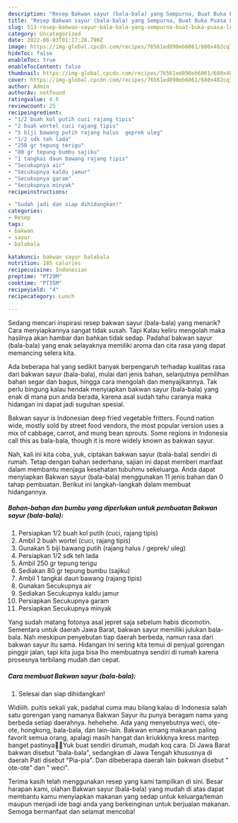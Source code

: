 ```yaml
---
description: "Resep Bakwan sayur (bala-bala) yang Sempurna, Buat Buka Puasa Lezat Sekali"
title: "Resep Bakwan sayur (bala-bala) yang Sempurna, Buat Buka Puasa Lezat Sekali"
slug: 513-resep-bakwan-sayur-bala-bala-yang-sempurna-buat-buka-puasa-lezat-sekali
category: Uncategorized
date: 2022-06-03T01:17:28.790Z
image: https://img-global.cpcdn.com/recipes/76561ed890eb6061/680x482cq70/bakwan-sayur-bala-bala-foto-resep-utama.jpg
hideToc: false
enableToc: true
enableTocContent: false
thumbnail: https://img-global.cpcdn.com/recipes/76561ed890eb6061/680x482cq70/bakwan-sayur-bala-bala-foto-resep-utama.jpg
cover: https://img-global.cpcdn.com/recipes/76561ed890eb6061/680x482cq70/bakwan-sayur-bala-bala-foto-resep-utama.jpg
author: Admin
authorAv: notfound
ratingvalue: 4.6
reviewcount: 25
recipeingredient:
- "1/2 buah kol putih cuci rajang tipis"
- "2 buah wortel cuci rajang tipis"
- "5 biji bawang putih rajang halus  geprek uleg"
- "1/2 sdk teh lada"
- "250 gr tepung terigu"
- "80 gr tepung bumbu sajiku"
- "1 tangkai daun bawang rajang tipis"
- "Secukupnya air"
- "Secukupnya kaldu jamur"
- "Secukupnya garam"
- "Secukupnya minyak"
recipeinstructions:

- "Sudah jadi dan siap dihidangkan!"
categories:
- Resep
tags:
- bakwan
- sayur
- balabala

katakunci: bakwan sayur balabala 
nutrition: 185 calories
recipecuisine: Indonesian
preptime: "PT29M"
cooktime: "PT35M"
recipeyield: "4"
recipecategory: Lunch

---
```



Sedang mencari inspirasi resep bakwan sayur (bala-bala) yang menarik? Cara menyiapkannya sangat tidak susah. Tapi Kalau keliru mengolah maka hasilnya akan hambar dan bahkan tidak sedap. Padahal bakwan sayur (bala-bala) yang enak selayaknya memiliki aroma dan cita rasa yang dapat memancing selera kita.


Ada beberapa hal yang sedikit banyak berpengaruh terhadap kualitas rasa dari bakwan sayur (bala-bala), mulai dari jenis bahan, selanjutnya pemilihan bahan segar dan bagus, hingga cara mengolah dan menyajikannya. Tak perlu bingung kalau hendak menyiapkan bakwan sayur (bala-bala) yang enak di mana pun anda berada, karena asal sudah tahu caranya maka hidangan ini dapat jadi suguhan spesial.

Bakwan sayur is Indonesian deep fried vegetable fritters. Found nation wide, mostly sold by street food vendors, the most popular version uses a mix of cabbage, carrot, and mung bean sprouts. Some regions in Indonesia call this as bala-bala, though it is more widely known as bakwan sayur.


Nah, kali ini kita coba, yuk, ciptakan bakwan sayur (bala-bala) sendiri di rumah. Tetap dengan bahan sederhana, sajian ini dapat memberi manfaat dalam membantu menjaga kesehatan tubuhmu sekeluarga. Anda dapat menyiapkan Bakwan sayur (bala-bala) menggunakan 11 jenis bahan dan 0 tahap pembuatan. Berikut ini langkah-langkah dalam membuat hidangannya.

<!--inarticleads1-->

##### Bahan-bahan dan bumbu yang diperlukan untuk pembuatan Bakwan sayur (bala-bala):

1. Persiapkan 1/2 buah kol putih (cuci, rajang tipis)
1. Ambil 2 buah wortel (cuci, rajang tipis)
1. Gunakan 5 biji bawang putih (rajang halus / geprek/ uleg)
1. Persiapkan 1/2 sdk teh lada
1. Ambil 250 gr tepung terigu
1. Sediakan 80 gr tepung bumbu (sajiku)
1. Ambil 1 tangkai daun bawang (rajang tipis)
1. Gunakan Secukupnya air
1. Sediakan Secukupnya kaldu jamur
1. Persiapkan Secukupnya garam
1. Persiapkan Secukupnya minyak


Yang sudah matang fotonya asal jepret saja sebelum habis dicomotin. Sementara untuk daerah Jawa Barat, bakwan sayur memiliki julukan bala-bala. Nah meskipun penyebutan tiap daerah berbeda, namun rasa dari bakwan sayur itu sama. Hidangan ini sering kita temui di penjual gorengan pinggir jalan, tapi kita juga bisa lho membuatnya sendiri di rumah karena prosesnya terbilang mudah dan cepat. 

<!--inarticleads2-->

##### Cara membuat Bakwan sayur (bala-bala):


1. Selesai dan siap dihidangkan!

Widiiih. puitis sekali yak, padahal cuma mau bilang kalau di Indonesia salah satu gorengan yang namanya Bakwan Sayur itu punya beragam nama yang berbeda setiap daerahnya. hehehehe. Ada yang menyebutnya weci, ote-ote, hongkong, bala-bala, dan lain-lain. Bakwan emang makanan paling favorit semua orang, apalagi masih hangat dan kriukkknya kress mantep banget pastinya🤭😁Yuk buat sendiri dirumah, mudah koq cara. Di Jawa Barat bakwan disebut &#34;bala-bala&#34;, sedangkan di Jawa Tengah khususnya di daerah Pati disebut &#34;Pia-pia&#34;. Dan dibeberapa daerah lain bakwan disebut &#34; ote-ote&#34; dan &#34; weci&#34;. 

Terima kasih telah menggunakan resep yang kami tampilkan di sini. Besar harapan kami, olahan Bakwan sayur (bala-bala) yang mudah di atas dapat membantu kamu menyiapkan makanan yang sedap untuk keluarga/teman maupun menjadi ide bagi anda yang berkeinginan untuk berjualan makanan. Semoga bermanfaat dan selamat mencoba!

